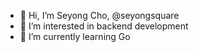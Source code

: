- 👋 Hi, I’m Seyong Cho, @seyongsquare
- 👀 I’m interested in backend development
- 🌱 I’m currently learning Go

<!---
seyongsquare/seyongsquare is a ✨ special ✨ repository because its `README.md` (this file) appears on your GitHub profile.
You can click the Preview link to take a look at your changes.
--->
